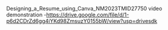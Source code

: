  Designing_a_Resume_using_Canva_NM2023TMID27750
 video demonstration -https://drive.google.com/file/d/1-p6d2CDrZd6gg4iYKd98ZmsuzY0155bW/view?usp=drivesdk
